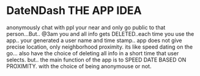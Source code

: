 # DateNDash THE APP IDEA
anonymously chat with ppl your near and only go public to that person...But.. @3am you and all info gets DELETED..each time you use the app.. your generated a user name and time stamp.. app does not give precise location, only neighborhood proximity. its like speed dating on the go...
also have the choice of deleting all info in a short time that user selects. but.. the main function of the app is to SPEED DATE BASED ON PROXIMITY.
with the choice of being anonymouse or not. 
